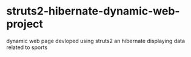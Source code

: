 # struts2-hibernate-dynamic-web-project
dynamic web page devloped using struts2 an hibernate displaying data related to sports
